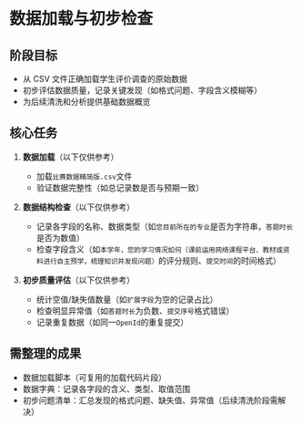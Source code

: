 # 数据加载与初步检查

## 阶段目标
- 从 CSV 文件正确加载学生评价调查的原始数据
- 初步评估数据质量，记录关键发现（如格式问题、字段含义模糊等）
- 为后续清洗和分析提供基础数据概览

## 核心任务
1. **数据加载**（以下仅供参考）
   - 加载`比赛数据精简版.csv`文件
   - 验证数据完整性（如总记录数是否与预期一致）

2. **数据结构检查**（以下仅供参考）
   - 记录各字段的名称、数据类型（如`您目前所在的专业`是否为字符串，`答题时长`是否为数值）
   - 检查字段含义（如`本学年，您的学习情况如何（课前运用网络课程平台、教材或资料进行自主预学，梳理知识并发现问题）`的评分规则、`提交时间`的时间格式）

3. **初步质量评估**（以下仅供参考）
   - 统计空值/缺失值数量（如`扩展字段`为空的记录占比）
   - 检查明显异常值（如`答题时长`为负数、`提交序号`格式错误）
   - 记录重复数据（如同一`OpenId`的重复提交）

## 需整理的成果
- 数据加载脚本（可复用的加载代码片段）
- 数据字典：记录各字段的含义、类型、取值范围
- 初步问题清单：汇总发现的格式问题、缺失值、异常值（后续清洗阶段需解决）